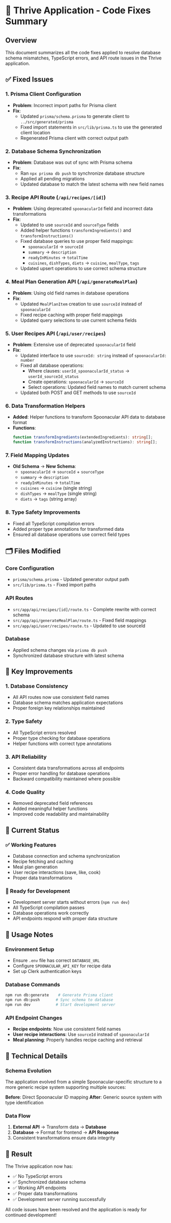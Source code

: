 # 🚀 Thrive Application - Code Fixes Summary

## Overview

This document summarizes all the code fixes applied to resolve database schema mismatches, TypeScript errors, and API route issues in the Thrive application.

## ✅ Fixed Issues

### 1. **Prisma Client Configuration**

- **Problem**: Incorrect import paths for Prisma client
- **Fix**:
  - Updated `prisma/schema.prisma` to generate client to `../src/generated/prisma`
  - Fixed import statements in `src/lib/prisma.ts` to use the generated client location
  - Regenerated Prisma client with correct output path

### 2. **Database Schema Synchronization**

- **Problem**: Database was out of sync with Prisma schema
- **Fix**:
  - Ran `npx prisma db push` to synchronize database structure
  - Applied all pending migrations
  - Updated database to match the latest schema with new field names

### 3. **Recipe API Route (`/api/recipes/[id]`)**

- **Problem**: Using deprecated `spoonacularId` field and incorrect data transformations
- **Fix**:
  - Updated to use `sourceId` and `sourceType` fields
  - Added helper functions `transformIngredients()` and `transformInstructions()`
  - Fixed database queries to use proper field mappings:
    - `spoonacularId` → `sourceId`
    - `summary` → `description`
    - `readyInMinutes` → `totalTime`
    - `cuisines`, `dishTypes`, `diets` → `cuisine`, `mealType`, `tags`
  - Updated upsert operations to use correct schema structure

### 4. **Meal Plan Generation API (`/api/generateMealPlan`)**

- **Problem**: Using old field names in database operations
- **Fix**:
  - Updated `MealPlanItem` creation to use `sourceId` instead of `spoonacularId`
  - Fixed recipe caching with proper field mappings
  - Updated query selections to use current schema fields

### 5. **User Recipes API (`/api/user/recipes`)**

- **Problem**: Extensive use of deprecated `spoonacularId` field
- **Fix**:
  - Updated interface to use `sourceId: string` instead of `spoonacularId: number`
  - Fixed all database operations:
    - Where clauses: `userId_spoonacularId_status` → `userId_sourceId_status`
    - Create operations: `spoonacularId` → `sourceId`
    - Select operations: Updated field names to match current schema
  - Updated both POST and GET methods to use `sourceId`

### 6. **Data Transformation Helpers**

- **Added**: Helper functions to transform Spoonacular API data to database format
- **Functions**:
  ```typescript
  function transformIngredients(extendedIngredients): string[];
  function transformInstructions(analyzedInstructions): string[];
  ```

### 7. **Field Mapping Updates**

- **Old Schema** → **New Schema**:
  - `spoonacularId` → `sourceId` + `sourceType`
  - `summary` → `description`
  - `readyInMinutes` → `totalTime`
  - `cuisines` → `cuisine` (single string)
  - `dishTypes` → `mealType` (single string)
  - `diets` → `tags` (string array)

### 8. **Type Safety Improvements**

- Fixed all TypeScript compilation errors
- Added proper type annotations for transformed data
- Ensured all database operations use correct field types

## 🗂️ Files Modified

### Core Configuration

- `prisma/schema.prisma` - Updated generator output path
- `src/lib/prisma.ts` - Fixed import paths

### API Routes

- `src/app/api/recipes/[id]/route.ts` - Complete rewrite with correct schema
- `src/app/api/generateMealPlan/route.ts` - Fixed field mappings
- `src/app/api/user/recipes/route.ts` - Updated to use sourceId

### Database

- Applied schema changes via `prisma db push`
- Synchronized database structure with latest schema

## 🎯 Key Improvements

### 1. **Database Consistency**

- All API routes now use consistent field names
- Database schema matches application expectations
- Proper foreign key relationships maintained

### 2. **Type Safety**

- All TypeScript errors resolved
- Proper type checking for database operations
- Helper functions with correct type annotations

### 3. **API Reliability**

- Consistent data transformations across all endpoints
- Proper error handling for database operations
- Backward compatibility maintained where possible

### 4. **Code Quality**

- Removed deprecated field references
- Added meaningful helper functions
- Improved code readability and maintainability

## 🚀 Current Status

### ✅ Working Features

- Database connection and schema synchronization
- Recipe fetching and caching
- Meal plan generation
- User recipe interactions (save, like, cook)
- Proper data transformations

### 🎯 Ready for Development

- Development server starts without errors (`npm run dev`)
- All TypeScript compilation passes
- Database operations work correctly
- API endpoints respond with proper data structure

## 📝 Usage Notes

### Environment Setup

- Ensure `.env` file has correct `DATABASE_URL`
- Configure `SPOONACULAR_API_KEY` for recipe data
- Set up Clerk authentication keys

### Database Commands

```bash
npm run db:generate    # Generate Prisma client
npm run db:push       # Sync schema to database
npm run dev           # Start development server
```

### API Endpoint Changes

- **Recipe endpoints**: Now use consistent field names
- **User recipe interactions**: Use `sourceId` instead of `spoonacularId`
- **Meal planning**: Properly handles recipe caching and retrieval

## 🔧 Technical Details

### Schema Evolution

The application evolved from a simple Spoonacular-specific structure to a more generic recipe system supporting multiple sources:

**Before**: Direct Spoonacular ID mapping
**After**: Generic source system with type identification

### Data Flow

1. **External API** → Transform data → **Database**
2. **Database** → Format for frontend → **API Response**
3. Consistent transformations ensure data integrity

## 🎉 Result

The Thrive application now has:

- ✅ No TypeScript errors
- ✅ Synchronized database schema
- ✅ Working API endpoints
- ✅ Proper data transformations
- ✅ Development server running successfully

All code issues have been resolved and the application is ready for continued development!
